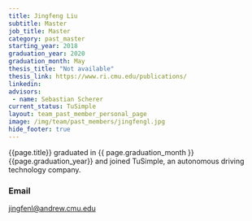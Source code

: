 ```yaml
---
title: Jingfeng Liu
subtitle: Master
job_title: Master
category: past_master
starting_year: 2018
graduation_year: 2020
graduation_month: May
thesis_title: "Not available"
thesis_link: https://www.ri.cmu.edu/publications/
linkedin: 
advisors:
 - name: Sebastian Scherer
current_status: TuSimple
layout: team_past_member_personal_page
image: /img/team/past_members/jingfengl.jpg
hide_footer: true
---
```


{{page.title}} graduated in {{ page.graduation_month }} {{page.graduation_year}} and joined TuSimple, an autonomous driving technology company. 

### Email ###
jingfenl@andrew.cmu.edu
